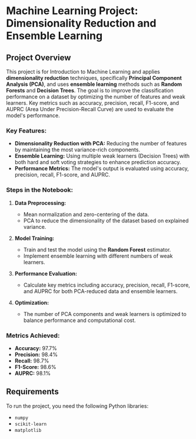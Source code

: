 # Machine Learning Project: Dimensionality Reduction and Ensemble Learning

## Project Overview
This project is for Introduction to Machine Learning and applies **dimensionality reduction** techniques, specifically **Principal Component Analysis (PCA)**, and uses **ensemble learning** methods such as **Random Forests** and **Decision Trees**. The goal is to improve the classification performance on a dataset by optimizing the number of features and weak learners. Key metrics such as accuracy, precision, recall, F1-score, and AUPRC (Area Under Precision-Recall Curve) are used to evaluate the model's performance.

### Key Features:
- **Dimensionality Reduction with PCA:** Reducing the number of features by maintaining the most variance-rich components.
- **Ensemble Learning:** Using multiple weak learners (Decision Trees) with both hard and soft voting strategies to enhance prediction accuracy.
- **Performance Metrics:** The model's output is evaluated using accuracy, precision, recall, F1-score, and AUPRC.

### Steps in the Notebook:
1. **Data Preprocessing:** 
   - Mean normalization and zero-centering of the data.
   - PCA to reduce the dimensionality of the dataset based on explained variance.
   
2. **Model Training:**
   - Train and test the model using the **Random Forest** estimator.
   - Implement ensemble learning with different numbers of weak learners.
   
3. **Performance Evaluation:**
   - Calculate key metrics including accuracy, precision, recall, F1-score, and AUPRC for both PCA-reduced data and ensemble learners.
   
4. **Optimization:** 
   - The number of PCA components and weak learners is optimized to balance performance and computational cost.

### Metrics Achieved:
- **Accuracy:** 97.7%
- **Precision:** 98.4%
- **Recall:** 98.7%
- **F1-Score:** 98.6%
- **AUPRC:** 98.1%

## Requirements
To run the project, you need the following Python libraries:
- `numpy`
- `scikit-learn`
- `matplotlib`
